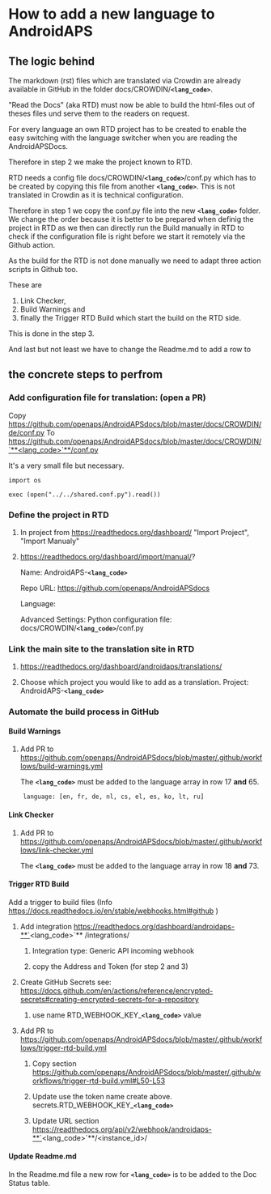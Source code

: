 # How to add a new language to AndroidAPS

## The logic behind

The markdown (rst) files which are translated via Crowdin are already available in GitHub in the folder docs/CROWDIN/**`<lang_code>`**.

"Read the Docs" (aka RTD) must now be able to build the html-files out of theses files und serve them to the readers on request.

For every language an own RTD project has to be created to enable the easy switching with the language switcher when you are reading the AndroidAPSDocs.

Therefore in step 2 we make the project known to RTD.

RTD needs a config file docs/CROWDIN/**`<lang_code>`**/conf.py which has to be created by copying this file from another **`<lang_code>`**. This is not translated in Crowdin as it is technical configuration.

Therefore in step 1 we copy the conf.py file into the new **`<lang_code>`** folder.
We change the order because it is better to be prepared when definig the project in RTD as we then can directly run the Build manually in RTD to check if the configuration file is right before we start it remotely via the Github action.

As the build for the RTD is not done manually we need to adapt three action scripts in Github too.

These are
1. Link Checker,
2. Build Warnings and 
3. finally the Trigger RTD Build which start the build on the RTD side.

This is done in the step 3.

And last but not least we have to change the Readme.md to add a row to 

## the concrete steps to perfrom

### Add configuration file for translation: (open a PR)
Copy https://github.com/openaps/AndroidAPSdocs/blob/master/docs/CROWDIN/de/conf.py
To https://github.com/openaps/AndroidAPSdocs/blob/master/docs/CROWDIN/`**<lang_code>`**/conf.py

It's a very small file but necessary.

```
import os

exec (open("../../shared.conf.py").read())
```

### Define the project in RTD

1. In project from https://readthedocs.org/dashboard/ "Import Project", "Import Manualy"

2. https://readthedocs.org/dashboard/import/manual/?

    Name: AndroidAPS-**`<lang_code>`**

    Repo URL: https://github.com/openaps/AndroidAPSdocs 

    Language: <Lang>

    Advanced Settings: Python configuration file:  docs/CROWDIN/**`<lang_code>`**/conf.py

### Link the main site to the translation site in RTD

1. https://readthedocs.org/dashboard/androidaps/translations/

2. Choose which project you would like to add as a translation. Project: AndroidAPS-**`<lang_code>`**


### Automate the build process in GitHub

#### Build Warnings
1. Add PR to  https://github.com/openaps/AndroidAPSdocs/blob/master/.github/workflows/build-warnings.yml

    The **`<lang_code>`** must be added to the language array in row 17 **and** 65.

```
    language: [en, fr, de, nl, cs, el, es, ko, lt, ru]

```

#### Link Checker
1. Add PR to  https://github.com/openaps/AndroidAPSdocs/blob/master/.github/workflows/link-checker.yml

    The **`<lang_code>`** must be added to the language array in row 18 **and** 73.

#### Trigger RTD Build 
Add a trigger to build files  (Info https://docs.readthedocs.io/en/stable/webhooks.html#github )

1. Add integration https://readthedocs.org/dashboard/androidaps-**`<lang_code>`** /integrations/

    1. Integration type: Generic API incoming webhook

    2. copy the Address and  Token (for step 2 and 3)

2. Create GitHub Secrets see: https://docs.github.com/en/actions/reference/encrypted-secrets#creating-encrypted-secrets-for-a-repository

    1. use name RTD_WEBHOOK_KEY_**`<lang_code>`** value 

3. Add PR to  https://github.com/openaps/AndroidAPSdocs/blob/master/.github/workflows/trigger-rtd-build.yml

    1. Copy section https://github.com/openaps/AndroidAPSdocs/blob/master/.github/workflows/trigger-rtd-build.yml#L50-L53

    2. Update use the token name create above. secrets.RTD_WEBHOOK_KEY_**`<lang_code>`**

    3. Update URL section https://readthedocs.org/api/v2/webhook/androidaps-**`<lang_code>`**/<instance_id>/
    
#### Update Readme.md
In the Readme.md file a new row for  **`<lang_code>`** is to be added to the Doc Status table.

